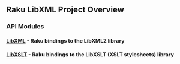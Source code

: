 Raku LibXML Project Overview
----

### API Modules

#### [LibXML](https://libxml-raku.github.io/LibXML-raku/) - Raku bindings to the LibXML2 library
#### [LibXSLT](https://libxml-raku.github.io/LibXSLT-raku/) - Raku bindings to the LibXSLT (XSLT stylesheets) library

